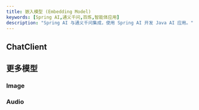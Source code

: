 ```yaml
---
title: 嵌入模型 (Embedding Model)
keywords: [Spring AI,通义千问,百炼,智能体应用]
description: "Spring AI 与通义千问集成，使用 Spring AI 开发 Java AI 应用。"
---
```


## ChatClient

## 更多模型

### Image

### Audio